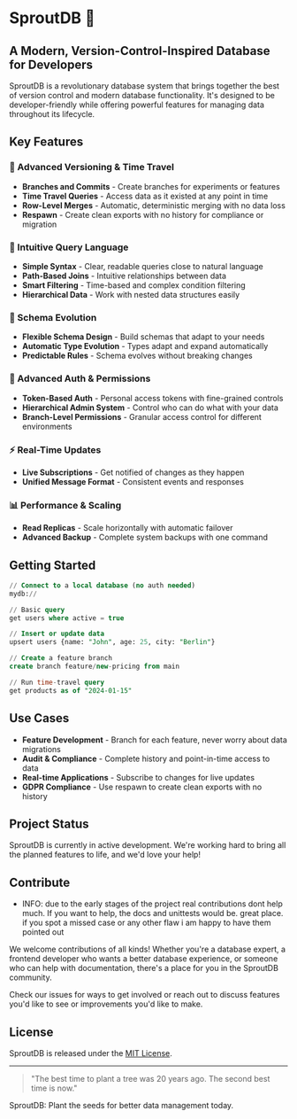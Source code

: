 # SproutDB 🌱

## A Modern, Version-Control-Inspired Database for Developers

SproutDB is a revolutionary database system that brings together the best of version control and modern database functionality. It's designed to be developer-friendly while offering powerful features for managing data throughout its lifecycle.

## Key Features

### 🔄 Advanced Versioning & Time Travel

- **Branches and Commits** - Create branches for experiments or features
- **Time Travel Queries** - Access data as it existed at any point in time
- **Row-Level Merges** - Automatic, deterministic merging with no data loss
- **Respawn** - Create clean exports with no history for compliance or migration

### 📝 Intuitive Query Language

- **Simple Syntax** - Clear, readable queries close to natural language
- **Path-Based Joins** - Intuitive relationships between data
- **Smart Filtering** - Time-based and complex condition filtering
- **Hierarchical Data** - Work with nested data structures easily

### 🚀 Schema Evolution

- **Flexible Schema Design** - Build schemas that adapt to your needs
- **Automatic Type Evolution** - Types adapt and expand automatically
- **Predictable Rules** - Schema evolves without breaking changes

### 👥 Advanced Auth & Permissions

- **Token-Based Auth** - Personal access tokens with fine-grained controls
- **Hierarchical Admin System** - Control who can do what with your data
- **Branch-Level Permissions** - Granular access control for different environments

### ⚡ Real-Time Updates

- **Live Subscriptions** - Get notified of changes as they happen
- **Unified Message Format** - Consistent events and responses

### 📊 Performance & Scaling

- **Read Replicas** - Scale horizontally with automatic failover
- **Advanced Backup** - Complete system backups with one command

## Getting Started

```sql
// Connect to a local database (no auth needed)
mydb://

// Basic query
get users where active = true

// Insert or update data
upsert users {name: "John", age: 25, city: "Berlin"}

// Create a feature branch
create branch feature/new-pricing from main

// Run time-travel query
get products as of "2024-01-15"
```

## Use Cases

- **Feature Development** - Branch for each feature, never worry about data migrations
- **Audit & Compliance** - Complete history and point-in-time access to data
- **Real-time Applications** - Subscribe to changes for live updates
- **GDPR Compliance** - Use respawn to create clean exports with no history

## Project Status

SproutDB is currently in active development. We're working hard to bring all the planned features to life, and we'd love your help!

## Contribute

- INFO: due to the early stages of the project real contributions dont help much. If you want to help, the docs and unittests would be. great place. if you spot a missed case or any other flaw i am happy to have them pointed out

We welcome contributions of all kinds! Whether you're a database expert, a frontend developer who wants a better database experience, or someone who can help with documentation, there's a place for you in the SproutDB community.

Check our issues for ways to get involved or reach out to discuss features you'd like to see or improvements you'd like to make.

## License

SproutDB is released under the [MIT License](LICENSE).

---

> "The best time to plant a tree was 20 years ago. The second best time is now."

SproutDB: Plant the seeds for better data management today.
